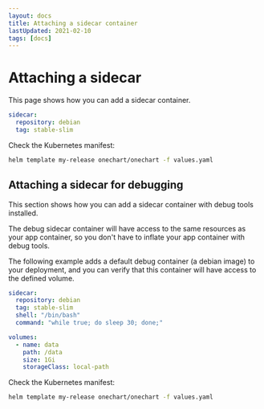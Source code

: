 ```yaml
---
layout: docs
title: Attaching a sidecar container
lastUpdated: 2021-02-10
tags: [docs]
---
```


# Attaching a sidecar

This page shows how you can add a sidecar container.

```yaml
sidecar:
  repository: debian
  tag: stable-slim
```

Check the Kubernetes manifest:

```bash
helm template my-release onechart/onechart -f values.yaml
```

## Attaching a sidecar for debugging

This section shows how you can add a sidecar container with debug tools installed.

The debug sidecar container will have access to the same resources as your app container, so you don't have to inflate your app container with debug tools.

The following example adds a default debug container (a debian image) to your deployment, and you can verify that this container will have access to the defined volume.

```yaml
sidecar:
  repository: debian
  tag: stable-slim
  shell: "/bin/bash"
  command: "while true; do sleep 30; done;"

volumes:
  - name: data
    path: /data
    size: 1Gi
    storageClass: local-path
```

Check the Kubernetes manifest:

```bash
helm template my-release onechart/onechart -f values.yaml
```
